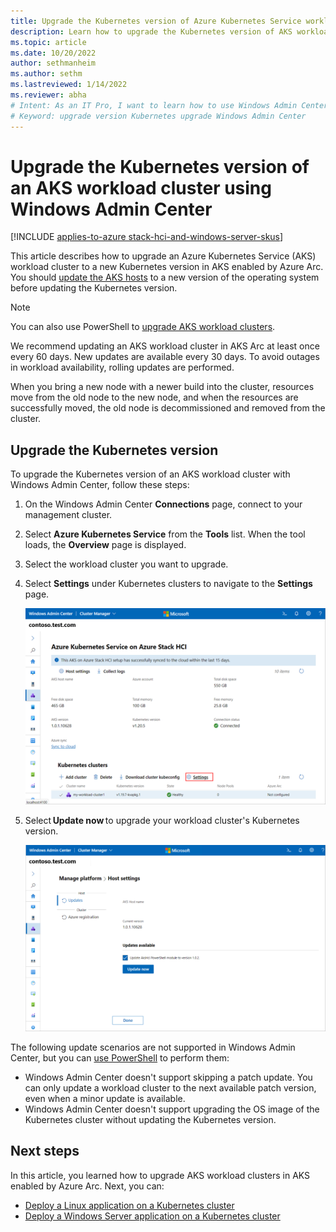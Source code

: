 ```yaml
---
title: Upgrade the Kubernetes version of Azure Kubernetes Service workload clusters with Windows Admin Center
description: Learn how to upgrade the Kubernetes version of AKS workload clusters in AKS enabled by Azure Arc.
ms.topic: article
ms.date: 10/20/2022
author: sethmanheim
ms.author: sethm 
ms.lastreviewed: 1/14/2022
ms.reviewer: abha
# Intent: As an IT Pro, I want to learn how to use Windows Admin Center to upgrade my AKS clusters.
# Keyword: upgrade version Kubernetes upgrade Windows Admin Center
---
```


# Upgrade the Kubernetes version of an AKS workload cluster using Windows Admin Center

[!INCLUDE [applies-to-azure stack-hci-and-windows-server-skus](includes/aks-hci-applies-to-skus/aks-hybrid-applies-to-azure-stack-hci-windows-server-sku.md)]

This article describes how to upgrade an Azure Kubernetes Service (AKS) workload cluster to a new Kubernetes version in AKS enabled by Azure Arc. You should [update the AKS hosts](update-akshci-host-windows-admin-center.md) to a new version of the operating system before updating the Kubernetes version.

> [!NOTE]
> You can also use PowerShell to [upgrade AKS workload clusters](upgrade.md).

We recommend updating an AKS workload cluster in AKS Arc at least once every 60 days. New updates are available every 30 days. To avoid outages in workload availability, rolling updates are performed.

When you bring a new node with a newer build into the cluster, resources move from the old node to the new node, and when the resources are successfully moved, the old node is decommissioned and removed from the cluster.

## Upgrade the Kubernetes version

To upgrade the Kubernetes version of an AKS workload cluster with Windows Admin Center, follow these steps:

1. On the Windows Admin Center **Connections** page, connect to your management cluster.
1. Select **Azure Kubernetes Service** from the **Tools** list. When the tool loads, the **Overview** page is displayed.
1. Select the workload cluster you want to upgrade.
1. Select **Settings** under Kubernetes clusters to navigate to the **Settings** page.

   [![Screenshot showing the Settings option for Kubernetes clusters in Windows Admin Center.](./media/wac-kubernetes-upgrade/kubernetes-upgrade-settings.png)](./media/wac-kubernetes-upgrade/kubernetes-upgrade-settings.png#lightbox)

1. Select **Update now** to upgrade your workload cluster's Kubernetes version.

   [![Screenshot showing the Update Now button on the Host Settings page in Windows Admin Center.](./media/wac-kubernetes-upgrade/kubernetes-cluster-update-now.png)](./media/wac-kubernetes-upgrade/kubernetes-cluster-update-now.png#lightbox)

The following update scenarios are not supported in Windows Admin Center, but you can [use PowerShell](upgrade.md) to perform them:

- Windows Admin Center doesn't support skipping a patch update. You can only update a workload cluster to the next available patch version, even when a minor update is available.
- Windows Admin Center doesn't support upgrading the OS image of the Kubernetes cluster without updating the Kubernetes version.

## Next steps

In this article, you learned how to upgrade AKS workload clusters in AKS enabled by Azure Arc. Next, you can:

- [Deploy a Linux application on a Kubernetes cluster](./deploy-linux-application.md)
- [Deploy a Windows Server application on a Kubernetes cluster](./deploy-windows-application.md)
